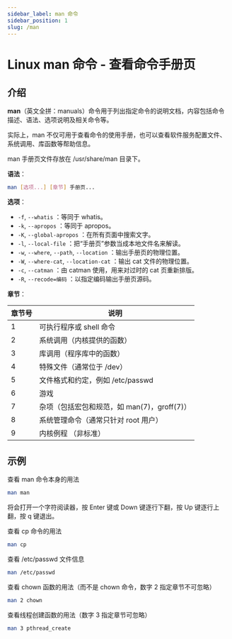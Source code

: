 ```yaml
---
sidebar_label: man 命令
sidebar_position: 1
slug: /man
---
```


# Linux man 命令 - 查看命令手册页



## 介绍

**man**（英文全拼：manuals）命令用于列出指定命令的说明文档，内容包括命令描述、语法、选项说明及相关命令等。

实际上，man 不仅可用于查看命令的使用手册，也可以查看软件服务配置文件、系统调用、库函数等帮助信息。

man 手册页文件存放在 /usr/share/man 目录下。

**语法**：

```bash
man [选项...] [章节] 手册页...
```

**选项**：

- `-f`, `--whatis` ：等同于 whatis。
- `-k`, `--apropos` ：等同于 apropos。
- `-K`, `--global-apropos` ：在所有页面中搜索文字。
- `-l`, `--local-file` ：把“手册页”参数当成本地文件名来解读。
- `-w`, `--where`, `--path`, `--location` ：输出手册页的物理位置。
- `-W`, `--where-cat`, `--location-cat` ：输出 cat 文件的物理位置。
- `-c`, `--catman` ：由 catman 使用，用来对过时的 cat 页重新排版。
- `-R`, `--recode=编码` ：以指定编码输出手册页源码。

**章节**：

| 章节号 | 说明                                        |
| ------ | ------------------------------------------- |
| 1      | 可执行程序或 shell 命令                     |
| 2      | 系统调用（内核提供的函数）                  |
| 3      | 库调用（程序库中的函数）                    |
| 4      | 特殊文件（通常位于 /dev）                   |
| 5      | 文件格式和约定，例如 /etc/passwd            |
| 6      | 游戏                                        |
| 7      | 杂项（包括宏包和规范，如 man(7)，groff(7)） |
| 8      | 系统管理命令（通常只针对 root 用户）        |
| 9      | 内核例程 （非标准）                         |



## 示例

查看 man 命令本身的用法

```bash
man man
```

将会打开一个字符阅读器，按 Enter 键或 Down 键逐行下翻，按 Up 键逐行上翻，按 q 键退出。

查看 cp 命令的用法

```bash
man cp
```

查看 /etc/passwd 文件信息

```bash
man /etc/passwd
```

查看 chown 函数的用法（而不是 chown 命令，数字 2 指定章节不可忽略）

```bash
man 2 chown
```

查看线程创建函数的用法（数字 3 指定章节可忽略）

```bash
man 3 pthread_create
```


